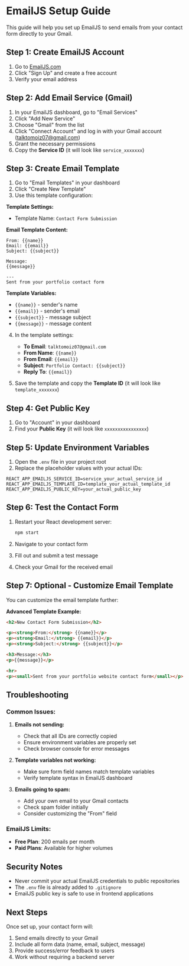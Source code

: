 # EmailJS Setup Guide

This guide will help you set up EmailJS to send emails from your contact form directly to your Gmail.

## Step 1: Create EmailJS Account

1. Go to [EmailJS.com](https://www.emailjs.com/)
2. Click "Sign Up" and create a free account
3. Verify your email address

## Step 2: Add Email Service (Gmail)

1. In your EmailJS dashboard, go to "Email Services"
2. Click "Add New Service"
3. Choose "Gmail" from the list
4. Click "Connect Account" and log in with your Gmail account (talktomoiz07@gmail.com)
5. Grant the necessary permissions
6. Copy the **Service ID** (it will look like `service_xxxxxxx`)

## Step 3: Create Email Template

1. Go to "Email Templates" in your dashboard
2. Click "Create New Template"
3. Use this template configuration:

**Template Settings:**
- Template Name: `Contact Form Submission`

**Email Template Content:**
```
From: {{name}}
Email: {{email}}
Subject: {{subject}}

Message:
{{message}}

---
Sent from your portfolio contact form
```

**Template Variables:**
- `{{name}}` - sender's name
- `{{email}}` - sender's email
- `{{subject}}` - message subject
- `{{message}}` - message content

4. In the template settings:
   - **To Email**: `talktomoiz07@gmail.com`
   - **From Name**: `{{name}}`
   - **From Email**: `{{email}}`
   - **Subject**: `Portfolio Contact: {{subject}}`
   - **Reply To**: `{{email}}`

5. Save the template and copy the **Template ID** (it will look like `template_xxxxxxx`)

## Step 4: Get Public Key

1. Go to "Account" in your dashboard
2. Find your **Public Key** (it will look like `xxxxxxxxxxxxxxxx`)

## Step 5: Update Environment Variables

1. Open the `.env` file in your project root
2. Replace the placeholder values with your actual IDs:

```env
REACT_APP_EMAILJS_SERVICE_ID=service_your_actual_service_id
REACT_APP_EMAILJS_TEMPLATE_ID=template_your_actual_template_id
REACT_APP_EMAILJS_PUBLIC_KEY=your_actual_public_key
```

## Step 6: Test the Contact Form

1. Restart your React development server:
   ```bash
   npm start
   ```

2. Navigate to your contact form
3. Fill out and submit a test message
4. Check your Gmail for the received email

## Step 7: Optional - Customize Email Template

You can customize the email template further:

**Advanced Template Example:**
```html
<h2>New Contact Form Submission</h2>

<p><strong>From:</strong> {{name}}</p>
<p><strong>Email:</strong> {{email}}</p>
<p><strong>Subject:</strong> {{subject}}</p>

<h3>Message:</h3>
<p>{{message}}</p>

<hr>
<p><small>Sent from your portfolio website contact form</small></p>
```

## Troubleshooting

### Common Issues:

1. **Emails not sending:**
   - Check that all IDs are correctly copied
   - Ensure environment variables are properly set
   - Check browser console for error messages

2. **Template variables not working:**
   - Make sure form field names match template variables
   - Verify template syntax in EmailJS dashboard

3. **Emails going to spam:**
   - Add your own email to your Gmail contacts
   - Check spam folder initially
   - Consider customizing the "From" field

### EmailJS Limits:

- **Free Plan**: 200 emails per month
- **Paid Plans**: Available for higher volumes

## Security Notes

- Never commit your actual EmailJS credentials to public repositories
- The `.env` file is already added to `.gitignore`
- EmailJS public key is safe to use in frontend applications

## Next Steps

Once set up, your contact form will:
1. Send emails directly to your Gmail
2. Include all form data (name, email, subject, message)
3. Provide success/error feedback to users
4. Work without requiring a backend server
